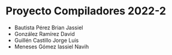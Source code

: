 # Proyecto Compiladores 2022-2

- Bautista Pérez Brian Jassiel
- González Ramírez David
- Guillén Castillo Jorge Luis
- Meneses Gómez Iassiel Navih

